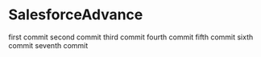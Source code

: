 # SalesforceAdvance
first commit
second commit
third commit
fourth commit
fifth commit
sixth commit
seventh commit
